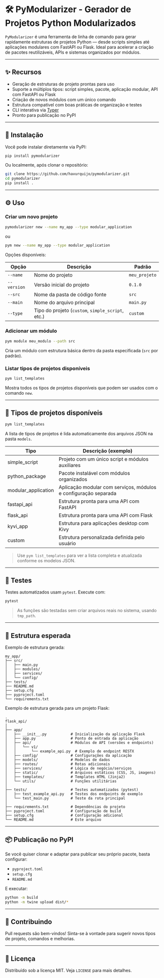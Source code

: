 # 🛠️ PyModularizer - Gerador de Projetos Python Modularizados

`PyModularizer` é uma ferramenta de linha de comando para gerar rapidamente estruturas de projetos Python — desde scripts simples até aplicações modulares com FastAPI ou Flask. Ideal para acelerar a criação de pacotes reutilizáveis, APIs e sistemas organizados por módulos.

---

## ✨ Recursos

- Geração de estruturas de projeto prontas para uso
- Suporte a múltiplos tipos: script simples, pacote, aplicação modular, API com FastAPI ou Flask
- Criação de novos módulos com um único comando
- Estrutura compatível com boas práticas de organização e testes
- CLI interativa via [Typer](https://typer.tiangolo.com/)
- Pronto para publicação no PyPI

---

## 🚀 Instalação

Você pode instalar diretamente via PyPI:

```bash
pip install pymodularizer
```

Ou localmente, após clonar o repositório:

```bash
git clone https://github.com/havurquijo/pymodularizer.git
cd pymodularizer
pip install .
```

---

## ⚙️ Uso

### Criar um novo projeto

```bash
pymodularizer new --name my_app --type modular_application
```
ou 

```bash
pym new --name my_app --type modular_application
```

Opções disponíveis:

| Opção         | Descrição                                 | Padrão       |
|---------------|--------------------------------------------|--------------|
| `--name`      | Nome do projeto                            | `meu_projeto` |
| `--version`   | Versão inicial do projeto                  | `0.1.0`       |
| `--src`       | Nome da pasta de código fonte              | `src`         |
| `--main`      | Nome do arquivo principal                  | `main.py`     |
| `--type`      | Tipo do projeto (`custom`, `simple_script`, etc.) | `custom` |

### Adicionar um módulo

```bash
pym module meu_modulo --path src
```

Cria um módulo com estrutura básica dentro da pasta especificada (`src` por padrão).

### Listar tipos de projetos disponíveis

```bash
pym list_templates
```

Mostra todos os tipos de projetos disponíveis que podem ser usados com o comando `new`.

---

## 🧱 Tipos de projetos disponíveis

```bash
pym list_templates
```

A lista de tipos de projetos é lida automaticamente dos arquivos JSON na pasta `models`.

| Tipo                | Descrição (exemplo)                                              |
|---------------------|------------------------------------------------------------------|
| simple_script       | Projeto com um único script e módulos auxiliares                 |
| python_package      | Pacote instalável com módulos organizados                        |
| modular_application | Aplicação modular com serviços, módulos e configuração separada  |
| fastapi_api         | Estrutura pronta para uma API com FastAPI                        |
| flask_api           | Estrutura pronta para uma API com Flask                          |
| kyvi_app            | Estrutura para aplicações desktop com Kivy                       |
| custom              | Estrutura personalizada definida pelo usuário                    |

> Use `pym list_templates` para ver a lista completa e atualizada conforme os modelos JSON.

---

## 🧪 Testes

Testes automatizados usam `pytest`. Execute com:

```bash
pytest
```

> As funções são testadas sem criar arquivos reais no sistema, usando `tmp_path`.

---

## 📂 Estrutura esperada

Exemplo de estrutura gerada:

```
my_app/
├── src/
│   ├── main.py
│   ├── modules/
│   ├── services/
│   └── config/
├── tests/
├── README.md
├── setup.cfg
├── pyproject.toml
└── requirements.txt
```

Exemplo de estrutura gerada para um projeto Flask:

```
.
flask_api/
│
├── app/
│   ├── __init__.py           # Inicialização da aplicação Flask
│   ├── app.py                # Ponto de entrada da aplicação
│   ├── api/                  # Módulos de API (versões e endpoints)
│   │   └── v1/
│   │       └── example_api.py  # Exemplo de endpoint RESTX
│   ├── config/               # Configurações da aplicação
│   ├── models/               # Modelos de dados
│   ├── routes/               # Rotas adicionais
│   ├── services/             # Lógica de negócio/serviços
│   ├── static/               # Arquivos estáticos (CSS, JS, imagens)
│   ├── templates/            # Templates HTML (Jinja2)
│   └── utils/                # Funções utilitárias
│
├── tests/                    # Testes automatizados (pytest)
│   ├── test_example_api.py   # Testes dos endpoints de exemplo
│   └── test_main.py          # Teste da rota principal
│
├── requirements.txt          # Dependências do projeto
├── pyproject.toml            # Configuração de build
├── setup.cfg                 # Configuração adicional
└── README.md                 # Este arquivo
```
---

## 📦 Publicação no PyPI

Se você quiser clonar e adaptar para publicar seu próprio pacote, basta configurar:

- `pyproject.toml`
- `setup.cfg`
- `README.md`

E executar:

```bash
python -m build
python -m twine upload dist/*
```

---

## 🤝 Contribuindo

Pull requests são bem-vindos! Sinta-se à vontade para sugerir novos tipos de projeto, comandos e melhorias.

---

## 📝 Licença

Distribuído sob a licença MIT. Veja `LICENSE` para mais detalhes.

